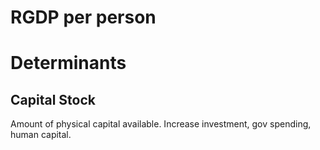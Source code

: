 # RGDP per person
# Determinants
## Capital Stock
Amount of physical capital available. 
Increase investment, gov spending, human capital. 
